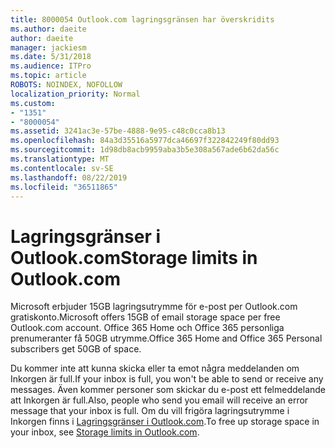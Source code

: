 ```yaml
---
title: 8000054 Outlook.com lagringsgränsen har överskridits
ms.author: daeite
author: daeite
manager: jackiesm
ms.date: 5/31/2018
ms.audience: ITPro
ms.topic: article
ROBOTS: NOINDEX, NOFOLLOW
localization_priority: Normal
ms.custom:
- "1351"
- "8000054"
ms.assetid: 3241ac3e-57be-4888-9e95-c48c0cca8b13
ms.openlocfilehash: 84a3d35516a5977dca46697f322842249f80dd93
ms.sourcegitcommit: 1d98db8acb9959aba3b5e308a567ade6b62da56c
ms.translationtype: MT
ms.contentlocale: sv-SE
ms.lasthandoff: 08/22/2019
ms.locfileid: "36511865"
---
```

# <a name="storage-limits-in-outlookcom"></a><span data-ttu-id="f65cb-102">Lagringsgränser i Outlook.com</span><span class="sxs-lookup"><span data-stu-id="f65cb-102">Storage limits in Outlook.com</span></span>

<span data-ttu-id="f65cb-103">Microsoft erbjuder 15GB lagringsutrymme för e-post per Outlook.com gratiskonto.</span><span class="sxs-lookup"><span data-stu-id="f65cb-103">Microsoft offers 15GB of email storage space per free Outlook.com account.</span></span> <span data-ttu-id="f65cb-104">Office 365 Home och Office 365 personliga prenumeranter få 50GB utrymme.</span><span class="sxs-lookup"><span data-stu-id="f65cb-104">Office 365 Home and Office 365 Personal subscribers get 50GB of space.</span></span>
  
<span data-ttu-id="f65cb-105">Du kommer inte att kunna skicka eller ta emot några meddelanden om Inkorgen är full.</span><span class="sxs-lookup"><span data-stu-id="f65cb-105">If your inbox is full, you won't be able to send or receive any messages.</span></span> <span data-ttu-id="f65cb-106">Även kommer personer som skickar du e-post ett felmeddelande att Inkorgen är full.</span><span class="sxs-lookup"><span data-stu-id="f65cb-106">Also, people who send you email will receive an error message that your inbox is full.</span></span> <span data-ttu-id="f65cb-107">Om du vill frigöra lagringsutrymme i Inkorgen finns i [Lagringsgränser i Outlook.com](https://go.microsoft.com/fwlink/p/?linkid=2001900&amp;clcid=0x409).</span><span class="sxs-lookup"><span data-stu-id="f65cb-107">To free up storage space in your inbox, see [Storage limits in Outlook.com](https://go.microsoft.com/fwlink/p/?linkid=2001900&amp;clcid=0x409).</span></span>
  